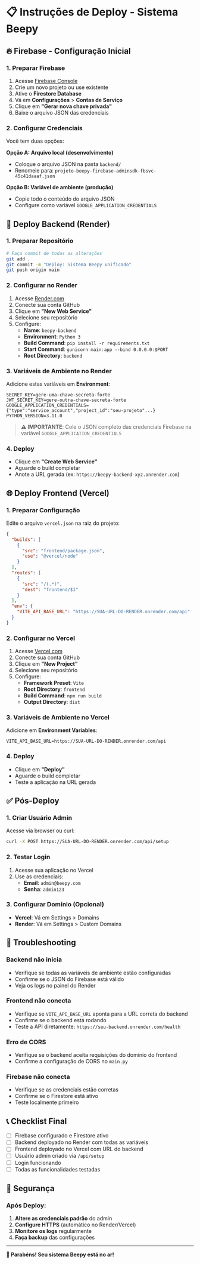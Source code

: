 # 📋 Instruções de Deploy - Sistema Beepy

## 🔥 Firebase - Configuração Inicial

### 1. Preparar Firebase
1. Acesse [Firebase Console](https://console.firebase.google.com/)
2. Crie um novo projeto ou use existente
3. Ative o **Firestore Database**
4. Vá em **Configurações** > **Contas de Serviço**
5. Clique em **"Gerar nova chave privada"**
6. Baixe o arquivo JSON das credenciais

### 2. Configurar Credenciais
Você tem duas opções:

**Opção A: Arquivo local (desenvolvimento)**
- Coloque o arquivo JSON na pasta `backend/`
- Renomeie para: `projeto-beepy-firebase-adminsdk-fbsvc-45c41daaaf.json`

**Opção B: Variável de ambiente (produção)**
- Copie todo o conteúdo do arquivo JSON
- Configure como variável `GOOGLE_APPLICATION_CREDENTIALS`

## 🚀 Deploy Backend (Render)

### 1. Preparar Repositório
```bash
# Faça commit de todas as alterações
git add .
git commit -m "Deploy: Sistema Beepy unificado"
git push origin main
```

### 2. Configurar no Render
1. Acesse [Render.com](https://render.com/)
2. Conecte sua conta GitHub
3. Clique em **"New Web Service"**
4. Selecione seu repositório
5. Configure:
   - **Name**: `beepy-backend`
   - **Environment**: `Python 3`
   - **Build Command**: `pip install -r requirements.txt`
   - **Start Command**: `gunicorn main:app --bind 0.0.0.0:$PORT`
   - **Root Directory**: `backend`

### 3. Variáveis de Ambiente no Render
Adicione estas variáveis em **Environment**:

```env
SECRET_KEY=gere-uma-chave-secreta-forte
JWT_SECRET_KEY=gere-outra-chave-secreta-forte
GOOGLE_APPLICATION_CREDENTIALS={"type":"service_account","project_id":"seu-projeto"...}
PYTHON_VERSION=3.11.0
```

> **⚠️ IMPORTANTE**: Cole o JSON completo das credenciais Firebase na variável `GOOGLE_APPLICATION_CREDENTIALS`

### 4. Deploy
- Clique em **"Create Web Service"**
- Aguarde o build completar
- Anote a URL gerada (ex: `https://beepy-backend-xyz.onrender.com`)

## 🌐 Deploy Frontend (Vercel)

### 1. Preparar Configuração
Edite o arquivo `vercel.json` na raiz do projeto:

```json
{
  "builds": [
    {
      "src": "frontend/package.json",
      "use": "@vercel/node"
    }
  ],
  "routes": [
    {
      "src": "/(.*)",
      "dest": "frontend/$1"
    }
  ],
  "env": {
    "VITE_API_BASE_URL": "https://SUA-URL-DO-RENDER.onrender.com/api"
  }
}
```

### 2. Configurar no Vercel
1. Acesse [Vercel.com](https://vercel.com/)
2. Conecte sua conta GitHub
3. Clique em **"New Project"**
4. Selecione seu repositório
5. Configure:
   - **Framework Preset**: `Vite`
   - **Root Directory**: `frontend`
   - **Build Command**: `npm run build`
   - **Output Directory**: `dist`

### 3. Variáveis de Ambiente no Vercel
Adicione em **Environment Variables**:

```env
VITE_API_BASE_URL=https://SUA-URL-DO-RENDER.onrender.com/api
```

### 4. Deploy
- Clique em **"Deploy"**
- Aguarde o build completar
- Teste a aplicação na URL gerada

## ✅ Pós-Deploy

### 1. Criar Usuário Admin
Acesse via browser ou curl:
```bash
curl -X POST https://SUA-URL-DO-RENDER.onrender.com/api/setup
```

### 2. Testar Login
1. Acesse sua aplicação no Vercel
2. Use as credenciais:
   - **Email**: `admin@beepy.com`
   - **Senha**: `admin123`

### 3. Configurar Domínio (Opcional)
- **Vercel**: Vá em Settings > Domains
- **Render**: Vá em Settings > Custom Domains

## 🔧 Troubleshooting

### Backend não inicia
- Verifique se todas as variáveis de ambiente estão configuradas
- Confirme se o JSON do Firebase está válido
- Veja os logs no painel do Render

### Frontend não conecta
- Verifique se `VITE_API_BASE_URL` aponta para a URL correta do backend
- Confirme se o backend está rodando
- Teste a API diretamente: `https://seu-backend.onrender.com/health`

### Erro de CORS
- Verifique se o backend aceita requisições do domínio do frontend
- Confirme a configuração de CORS no `main.py`

### Firebase não conecta
- Verifique se as credenciais estão corretas
- Confirme se o Firestore está ativo
- Teste localmente primeiro

## 📞 Checklist Final

- [ ] Firebase configurado e Firestore ativo
- [ ] Backend deployado no Render com todas as variáveis
- [ ] Frontend deployado no Vercel com URL do backend
- [ ] Usuário admin criado via `/api/setup`
- [ ] Login funcionando
- [ ] Todas as funcionalidades testadas

## 🔐 Segurança

### Após Deploy:
1. **Altere as credenciais padrão** do admin
2. **Configure HTTPS** (automático no Render/Vercel)
3. **Monitore os logs** regularmente
4. **Faça backup** das configurações

---

**🎉 Parabéns! Seu sistema Beepy está no ar!**

